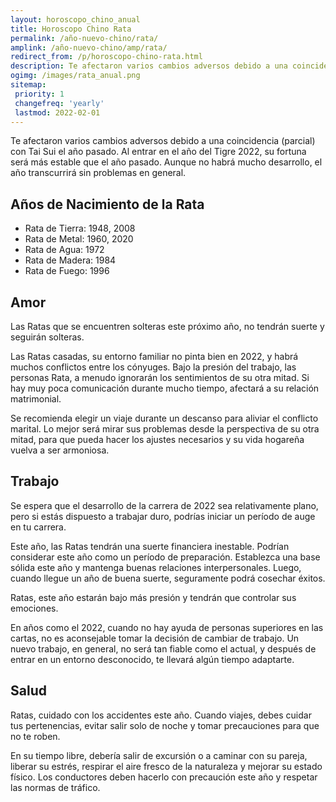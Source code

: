 ```yaml
---
layout: horoscopo_chino_anual
title: Horoscopo Chino Rata
permalink: /año-nuevo-chino/rata/
amplink: /año-nuevo-chino/amp/rata/
redirect_from: /p/horoscopo-chino-rata.html
description: Te afectaron varios cambios adversos debido a una coincidencia (parcial) con Tai Sui el año pasado. Al entrar en el año del Tigre 2022, su fortuna será más estable que el año pasado. Aunque no habrá mucho desarrollo, el año transcurrirá sin problemas en general.
ogimg: /images/rata_anual.png
sitemap:
 priority: 1
 changefreq: 'yearly'
 lastmod: 2022-02-01
---
```


Te afectaron varios cambios adversos debido a una coincidencia (parcial) con Tai Sui el año pasado. Al entrar en el año del Tigre 2022, su fortuna será más estable que el año pasado. Aunque no habrá mucho desarrollo, el año transcurrirá sin problemas en general.

## Años de Nacimiento de la Rata
 - Rata de Tierra: 1948, 2008
 - Rata de Metal: 1960, 2020
 - Rata de Agua: 1972
 - Rata de Madera: 1984
 - Rata de Fuego: 1996

## Amor
Las Ratas que se encuentren solteras este próximo año, no tendrán suerte y seguirán solteras.

Las Ratas casadas, su entorno familiar no pinta bien en 2022, y habrá muchos conflictos entre los cónyuges. Bajo la presión del trabajo, las personas Rata, a menudo ignorarán los sentimientos de su otra mitad. Si hay muy poca comunicación durante mucho tiempo, afectará a su relación matrimonial.

Se recomienda elegir un viaje durante un descanso para aliviar el conflicto marital. Lo mejor será mirar sus problemas desde la perspectiva de su otra mitad, para que pueda hacer los ajustes necesarios y su vida hogareña vuelva a ser armoniosa.

## Trabajo
Se espera que el desarrollo de la carrera de 2022 sea relativamente plano, pero si estás dispuesto a trabajar duro, podrías iniciar un período de auge en tu carrera.

Este año, las Ratas tendrán una suerte financiera inestable. Podrían considerar este año como un período de preparación. Establezca una base sólida este año y mantenga buenas relaciones interpersonales. Luego, cuando llegue un año de buena suerte, seguramente podrá cosechar éxitos.

Ratas, este año estarán bajo más presión y tendrán que controlar sus emociones.

En años como el 2022, cuando no hay ayuda de personas superiores en las cartas, no es aconsejable tomar la decisión de cambiar de trabajo. Un nuevo trabajo, en general, no será tan fiable como el actual, y después de entrar en un entorno desconocido, te llevará algún tiempo adaptarte.

## Salud
Ratas, cuidado con los accidentes este año. Cuando viajes, debes cuidar tus pertenencias, evitar salir solo de noche y tomar precauciones para que no te roben.

En su tiempo libre, debería salir de excursión o a caminar con su pareja, liberar su estrés, respirar el aire fresco de la naturaleza y mejorar su estado físico.
Los conductores deben hacerlo con precaución este año y respetar las normas de tráfico.
